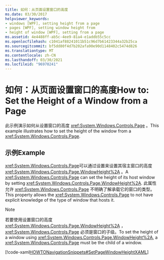 ```yaml
---
title: 如何：从页面设置窗口的高度
ms.date: 03/30/2017
helpviewer_keywords:
- windows [WPF], setting height from a page
- pages [WPF], setting window height from
- height of window [WPF], setting from a page
ms.assetid: 4e4488ff-ab5c-4ee9-81a4-e1addb55c5cc
ms.openlocfilehash: c1041af88241011b51c96d7b61423344a32b25ca
ms.sourcegitcommit: bf5dd80f4d7b202afa90e90d1148402c5474d826
ms.translationtype: MT
ms.contentlocale: zh-CN
ms.lasthandoff: 03/30/2021
ms.locfileid: "96970241"
---
```

# <a name="how-to-set-the-height-of-a-window-from-a-page"></a><span data-ttu-id="5c76d-102">如何：从页面设置窗口的高度</span><span class="sxs-lookup"><span data-stu-id="5c76d-102">How to: Set the Height of a Window from a Page</span></span>
<span data-ttu-id="5c76d-103">此示例演示如何从设置窗口的高度 <xref:System.Windows.Controls.Page> 。</span><span class="sxs-lookup"><span data-stu-id="5c76d-103">This example illustrates how to set the height of the window from a <xref:System.Windows.Controls.Page>.</span></span>  
  
## <a name="example"></a><span data-ttu-id="5c76d-104">示例</span><span class="sxs-lookup"><span data-stu-id="5c76d-104">Example</span></span>  
 <span data-ttu-id="5c76d-105"><xref:System.Windows.Controls.Page>可以通过设置来设置其宿主窗口的高度 <xref:System.Windows.Controls.Page.WindowHeight%2A> 。</span><span class="sxs-lookup"><span data-stu-id="5c76d-105">A <xref:System.Windows.Controls.Page> can set the height of its host window by setting <xref:System.Windows.Controls.Page.WindowHeight%2A>.</span></span> <span data-ttu-id="5c76d-106">此属性允许 <xref:System.Windows.Controls.Page> 不明确了解承载它的窗口的类型。</span><span class="sxs-lookup"><span data-stu-id="5c76d-106">This property allows the <xref:System.Windows.Controls.Page> to not have explicit knowledge of the type of window that hosts it.</span></span>  
  
> [!NOTE]
> <span data-ttu-id="5c76d-107">若要使用设置窗口的高度 <xref:System.Windows.Controls.Page.WindowHeight%2A> ， <xref:System.Windows.Controls.Page> 必须是窗口的子级。</span><span class="sxs-lookup"><span data-stu-id="5c76d-107">To set the height of a window using <xref:System.Windows.Controls.Page.WindowHeight%2A>, a <xref:System.Windows.Controls.Page> must be the child of a window.</span></span>  
  
 [!code-xaml[HOWTONavigationSnippets#SetPageWindowHeightXAML](~/samples/snippets/csharp/VS_Snippets_Wpf/HOWTONavigationSnippets/CSharp/SetWindowHeightPage.xaml#setpagewindowheightxaml)]
